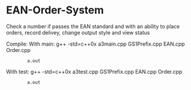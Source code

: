 # EAN-Order-System

Check a number if passes the EAN standard and with an ability to place orders, record delivey, change output style and view status

Compile:
With main:  g++ -std=c++0x a3main.cpp GS1Prefix.cpp EAN.cpp Order.cpp


            a.out
           
With test:  g++ -std=c++0x a3test.cpp GS1Prefix.cpp EAN.cpp Order.cpp


            a.out 
